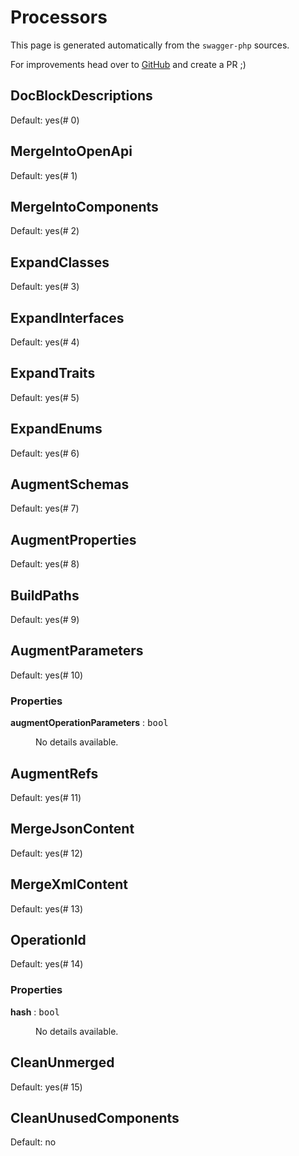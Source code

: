 # Processors

This page is generated automatically from the `swagger-php` sources.

For improvements head over to [GitHub](https://github.com/zircote/swagger-php) and create a PR ;)


## DocBlockDescriptions
Default: yes(# 0)

## MergeIntoOpenApi
Default: yes(# 1)

## MergeIntoComponents
Default: yes(# 2)

## ExpandClasses
Default: yes(# 3)

## ExpandInterfaces
Default: yes(# 4)

## ExpandTraits
Default: yes(# 5)

## ExpandEnums
Default: yes(# 6)

## AugmentSchemas
Default: yes(# 7)

## AugmentProperties
Default: yes(# 8)

## BuildPaths
Default: yes(# 9)

## AugmentParameters
Default: yes(# 10)
### Properties
<dl>
  <dt><strong>augmentOperationParameters</strong> : <span style="font-family: monospace;">bool</span></dt>
  <dd><p>No details available.</p>
  </dd>
</dl>

## AugmentRefs
Default: yes(# 11)

## MergeJsonContent
Default: yes(# 12)

## MergeXmlContent
Default: yes(# 13)

## OperationId
Default: yes(# 14)
### Properties
<dl>
  <dt><strong>hash</strong> : <span style="font-family: monospace;">bool</span></dt>
  <dd><p>No details available.</p>
  </dd>
</dl>

## CleanUnmerged
Default: yes(# 15)

## CleanUnusedComponents
Default: no
